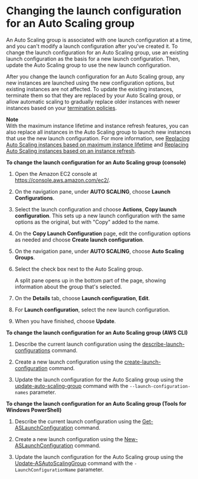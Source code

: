 # Changing the launch configuration for an Auto Scaling group<a name="change-launch-config"></a>

An Auto Scaling group is associated with one launch configuration at a time, and you can't modify a launch configuration after you've created it\. To change the launch configuration for an Auto Scaling group, use an existing launch configuration as the basis for a new launch configuration\. Then, update the Auto Scaling group to use the new launch configuration\.

After you change the launch configuration for an Auto Scaling group, any new instances are launched using the new configuration options, but existing instances are not affected\. To update the existing instances, terminate them so that they are replaced by your Auto Scaling group, or allow automatic scaling to gradually replace older instances with newer instances based on your [termination policies](as-instance-termination.md)\. 

**Note**  
With the maximum instance lifetime and instance refresh features, you can also replace all instances in the Auto Scaling group to launch new instances that use the new launch configuration\. For more information, see [Replacing Auto Scaling instances based on maximum instance lifetime](asg-max-instance-lifetime.md) and [Replacing Auto Scaling instances based on an instance refresh](asg-instance-refresh.md)\.

**To change the launch configuration for an Auto Scaling group \(console\)**

1. Open the Amazon EC2 console at [https://console\.aws\.amazon\.com/ec2/](https://console.aws.amazon.com/ec2/)\.

1. On the navigation pane, under **AUTO SCALING**, choose **Launch Configurations**\.

1. Select the launch configuration and choose **Actions**, **Copy launch configuration**\. This sets up a new launch configuration with the same options as the original, but with "Copy" added to the name\.

1. On the **Copy Launch Configuration** page, edit the configuration options as needed and choose **Create launch configuration**\.

1. On the navigation pane, under **AUTO SCALING**, choose **Auto Scaling Groups**\.

1. Select the check box next to the Auto Scaling group\. 

   A split pane opens up in the bottom part of the page, showing information about the group that's selected\. 

1. On the **Details** tab, choose **Launch configuration**, **Edit**\.

1. For **Launch configuration**, select the new launch configuration\.

1. When you have finished, choose **Update**\. 

**To change the launch configuration for an Auto Scaling group \(AWS CLI\)**

1. Describe the current launch configuration using the [describe\-launch\-configurations](https://docs.aws.amazon.com/cli/latest/reference/autoscaling/describe-launch-configurations.html) command\.

1. Create a new launch configuration using the [create\-launch\-configuration](https://docs.aws.amazon.com/cli/latest/reference/autoscaling/create-launch-configuration.html) command\.

1. Update the launch configuration for the Auto Scaling group using the [update\-auto\-scaling\-group](https://docs.aws.amazon.com/cli/latest/reference/autoscaling/update-auto-scaling-group.html) command with the `--launch-configuration-names` parameter\.

**To change the launch configuration for an Auto Scaling group \(Tools for Windows PowerShell\)**

1. Describe the current launch configuration using the [Get\-ASLaunchConfiguration](https://docs.aws.amazon.com/powershell/latest/reference/items/Get-ASLaunchConfiguration.html) command\.

1. Create a new launch configuration using the [New\-ASLaunchConfiguration](https://docs.aws.amazon.com/powershell/latest/reference/items/New-ASLaunchConfiguration.html) command\.

1. Update the launch configuration for the Auto Scaling group using the [Update\-ASAutoScalingGroup](https://docs.aws.amazon.com/powershell/latest/reference/items/Update-ASAutoScalingGroup.html) command with the `-LaunchConfigurationName` parameter\.
